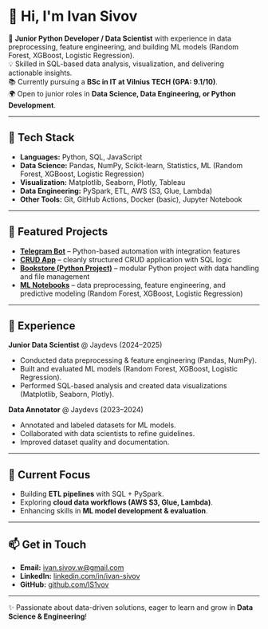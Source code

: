 # 👋 Hi, I'm Ivan Sivov  

🎯 **Junior Python Developer / Data Scientist** with experience in data preprocessing, feature engineering, and building ML models (Random Forest, XGBoost, Logistic Regression).  
💡 Skilled in SQL-based data analysis, visualization, and delivering actionable insights.  
📚 Currently pursuing a **BSc in IT at Vilnius TECH (GPA: 9.1/10)**.  
🌍 Open to junior roles in **Data Science, Data Engineering, or Python Development**.  

---

## 🔧 Tech Stack
- **Languages:** Python, SQL, JavaScript  
- **Data Science:** Pandas, NumPy, Scikit-learn, Statistics, ML (Random Forest, XGBoost, Logistic Regression)  
- **Visualization:** Matplotlib, Seaborn, Plotly, Tableau  
- **Data Engineering:** PySpark, ETL, AWS (S3, Glue, Lambda)  
- **Other Tools:** Git, GitHub Actions, Docker (basic), Jupyter Notebook  

---

## 📌 Featured Projects
- [**Telegram Bot**](https://github.com/IS1vov/TelegramBot) – Python-based automation with integration features  
- [**CRUD App**](https://github.com/IS1vov/crud) – cleanly structured CRUD application with SQL logic  
- [**Bookstore (Python Project)**](https://github.com/IS1vov/Bookstore) – modular Python project with data handling and file management  
- [**ML Notebooks**](#) – data preprocessing, feature engineering, and predictive modeling (Random Forest, XGBoost, Logistic Regression)  

---

## 💼 Experience
**Junior Data Scientist** @ Jaydevs (2024–2025)  
- Conducted data preprocessing & feature engineering (Pandas, NumPy).  
- Built and evaluated ML models (Random Forest, XGBoost, Logistic Regression).  
- Performed SQL-based analysis and created data visualizations (Matplotlib, Seaborn, Plotly).  

**Data Annotator** @ Jaydevs (2023–2024)  
- Annotated and labeled datasets for ML models.  
- Collaborated with data scientists to refine guidelines.  
- Improved dataset quality and documentation.  

---

## 🚀 Current Focus
- Building **ETL pipelines** with SQL + PySpark.  
- Exploring **cloud data workflows (AWS S3, Glue, Lambda)**.  
- Enhancing skills in **ML model development & evaluation**.  

---

## 📫 Get in Touch
- **Email:** ivan.sivov.w@gmail.com  
- **LinkedIn:** [linkedin.com/in/ivan-sivov](https://lt.linkedin.com/in/ivan-sivov-094a60290)  
- **GitHub:** [github.com/IS1vov](https://github.com/IS1vov)  

---

✨ Passionate about data-driven solutions, eager to learn and grow in **Data Science & Engineering**!
